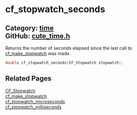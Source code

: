 [//]: # (This file is automatically generated by Cute Framework's docs parser.)
[//]: # (Do not edit this file by hand!)
[//]: # (See: https://github.com/RandyGaul/cute_framework/blob/master/samples/docs_parser.cpp)
[](../header.md ':include')

# cf_stopwatch_seconds

Category: [time](/api_reference?id=time)  
GitHub: [cute_time.h](https://github.com/RandyGaul/cute_framework/blob/master/include/cute_time.h)  
---

Returns the number of seconds elapsed since the last call to [cf_make_stopwatch](/time/cf_make_stopwatch.md) was made.

```cpp
double cf_stopwatch_seconds(CF_Stopwatch stopwatch);
```

## Related Pages

[CF_Stopwatch](/time/cf_stopwatch.md)  
[cf_make_stopwatch](/time/cf_make_stopwatch.md)  
[cf_stopwatch_microseconds](/time/cf_stopwatch_microseconds.md)  
[cf_stopwatch_milliseconds](/time/cf_stopwatch_milliseconds.md)  
